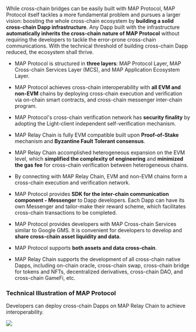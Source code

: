 While cross-chain bridges can be easily built with MAP Protocol, MAP Protocol itself tackles a more fundamental problem and pursues a larger vision: boosting the whole cross-chain ecosystem by **building a solid cross-chain Dapp infrastructure**. Any Dapp built with the infrastructure **automatically inherits the cross-chain nature of MAP Protocol** without requiring the developers to tackle the error-prone cross-chain communications. With the technical threshold of building cross-chain Dapp reduced, the ecosystem shall thrive.

* MAP Protocol is structured in **three layers**: MAP Protocol Layer, MAP Cross-chain Services Layer (MCS), and MAP Application Ecosystem Layer.

* MAP Protocol achieves cross-chain interoperability with **all EVM and non-EVM** chains by deploying cross-chain execution and verification via on-chain smart contracts, and cross-chain messenger inter-chain program.

* MAP Protocol's cross-chain verification network has **security finality** by adopting the Light-client independent self-verification mechanism.

* MAP Relay Chain is fully EVM compatible built upon **Proof-of-Stake** mechanism and **Byzantine Fault Tolerant consensus**. 

* MAP Relay Chain accomplished heterogeneous expansion on the EVM level, which **simplified the complexity of engineering** and **minimized the gas fee** for cross-chain verification between heterogeneous chains. 

* By connecting with MAP Relay Chain, EVM and non-EVM chains form a cross-chain execution and verification network. 

* MAP Protocol provides **SDK for the inter-chain communication component - Messenger** to Dapp developers. Each Dapp can have its own Messenger and tailor-make their reward scheme, which facilitates cross-chain transactions to be completed.

* MAP Protocol provides developers with MAP Cross-chain Services similar to Google GMS. It is convenient for developers to develop and **share cross-chain asset liquidity and data**.

* MAP Protocol supports **both assets and data cross-chain**.

* MAP Relay Chain supports the development of all cross-chain native Dapps, including on-chain oracle, cross-chain swap, cross-chain bridge for tokens and NFTs, decentralized derivatives, cross-chain DAO, and cross-chain GameFi, etc. 

### Technical Illustration of MAP Protocol

Developers can deploy cross-chain Dapps on MAP Relay Chain to achieve interoperability.

![](technicalmechanisms.png)
